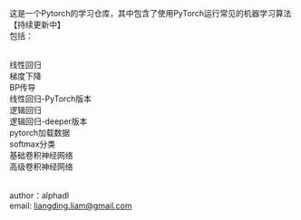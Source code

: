 这是一个Pytorch的学习仓库，其中包含了使用PyTorch运行常见的机器学习算法【持续更新中】
<br>包括：

<br>线性回归
<br>梯度下降
<br>BP传导
<br>线性回归-PyTorch版本
<br>逻辑回归
<br>逻辑回归-deeper版本
<br>pytorch加载数据
<br>softmax分类
<br>基础卷积神经网络
<br>高级卷积神经网络

<br>author：alphadl
<br>email: liangding.liam@gmail.com

